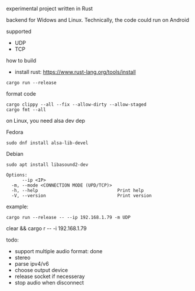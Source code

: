 experimental project written in Rust

backend for Widows and Linux.
Technically, the code could run on Android

supported
- UDP
- TCP

how to build

- install rust: https://www.rust-lang.org/tools/install

```
cargo run --release
```


format code
```
cargo clippy --all --fix --allow-dirty --allow-staged
cargo fmt --all
```

on Linux, you need alsa dev dep

Fedora
```
sudo dnf install alsa-lib-devel
```

Debian
```
sudo apt install libasound2-dev
```

``` shell
Options:
      --ip <IP>
  -m, --mode <CONNECTION MODE (UPD/TCP)>
  -h, --help                              Print help
  -V, --version                           Print version
```

example:
```
cargo run --release -- --ip 192.168.1.79 -m UDP
```



clear && cargo r -- -i 192.168.1.79


todo: 
- support multiple audio format: done
- stereo
- parse ipv4/v6
- choose output device
- release socket if necesseray
- stop audio when disconnect